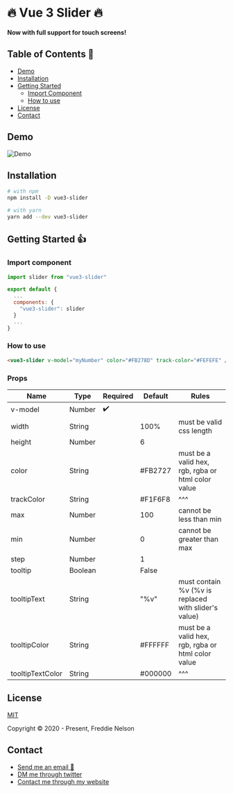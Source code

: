 # 🔥 Vue 3 Slider 🔥

**Now with full support for touch screens!**

## Table of Contents 📰

- [Demo](#demo)
- [Installation](#installation)
- [Getting Started](#getting-started)
  - [Import Component](#import-component)
  - [How to use](#how-to-use)
- [License](#license)
- [Contact](#contact)

## Demo

![Demo](https://raw.githubusercontent.com/freddie-nelson/vue3-slider/main/demo.gif)

## Installation

```bash
# with npm
npm install -D vue3-slider
```

```bash
# with yarn
yarn add --dev vue3-slider
```

## Getting Started 👍

### Import component

```js
import slider from "vue3-slider"

export default {
  ...
  components: {
    "vue3-slider": slider
  }
  ...
}
```

### How to use

```html
<vue3-slider v-model="myNumber" color="#FB278D" track-color="#FEFEFE" />
```

### Props

| Name             | Type    | Required | Default | Rules                                                |
| ---------------- | ------- | -------- | ------- | ---------------------------------------------------- |
| v-model          | Number  | ✔️       |         |                                                      |
| width            | String  |          | 100%    | must be valid css length                             |
| height           | Number  |          | 6       |                                                      |
| color            | String  |          | #FB2727 | must be a valid hex, rgb, rgba or html color value   |
| trackColor       | String  |          | #F1F6F8 | ^^^                                                  |
| max              | Number  |          | 100     | cannot be less than min                              |
| min              | Number  |          | 0       | cannot be greater than max                           |
| step             | Number  |          | 1       |                                                      |
| tooltip          | Boolean |          | False   |                                                      |
| tooltipText      | String  |          | "%v"    | must contain %v (%v is replaced with slider's value) |
| tooltipColor     | String  |          | #FFFFFF | must be a valid hex, rgb, rgba or html color value   |
| tooltipTextColor | String  |          | #000000 | ^^^                                                  |

## License

[MIT](https://opensource.org/licenses/MIT)

Copyright © 2020 - Present, Freddie Nelson

## Contact

- [Send me an email 📧](mailto:freddie0208@hotmail.com)
- [DM me through twitter](https://twitter.com/freddie_dev)
- [Contact me through my website](https://freddienelson.co.uk)
